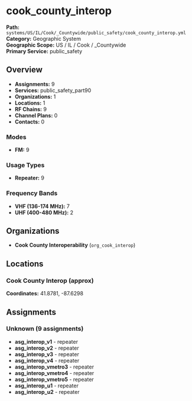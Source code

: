 # cook_county_interop

**Path:** `systems/US/IL/Cook/_Countywide/public_safety/cook_county_interop.yml`  
**Category:** Geographic System  
**Geographic Scope:** US / IL / Cook / _Countywide  
**Primary Service:** public_safety  

## Overview

- **Assignments:** 9
- **Services:** public_safety_part90
- **Organizations:** 1
- **Locations:** 1
- **RF Chains:** 9
- **Channel Plans:** 0
- **Contacts:** 0

### Modes
- **FM:** 9

### Usage Types
- **Repeater:** 9

### Frequency Bands
- **VHF (136-174 MHz):** 7
- **UHF (400-480 MHz):** 2

## Organizations

- **Cook County Interoperability** (`org_cook_interop`)

## Locations

### Cook County Interop (approx)
**Coordinates:** 41.8781, -87.6298

## Assignments

### Unknown (9 assignments)

- **asg_interop_v1** - repeater
- **asg_interop_v2** - repeater
- **asg_interop_v3** - repeater
- **asg_interop_v4** - repeater
- **asg_interop_vmetro3** - repeater
- **asg_interop_vmetro4** - repeater
- **asg_interop_vmetro5** - repeater
- **asg_interop_u1** - repeater
- **asg_interop_u2** - repeater
